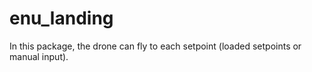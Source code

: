 # enu_landing
In this package, the drone can fly to each setpoint (loaded setpoints or manual input).
